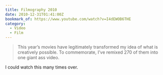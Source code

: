 ```yaml
---
title: Filmography 2010
date: 2010-12-31T01:41:00Z
bookmark_of: https://www.youtube.com/watch?v=I4dEWOB6THE
category:
  - Video
  - Film
---
```

> This year’s movies have legitimately transformed my idea of what is creatively possible. To commemorate, I’ve remixed 270 of them into one giant ass video.

I could watch this many times over.
